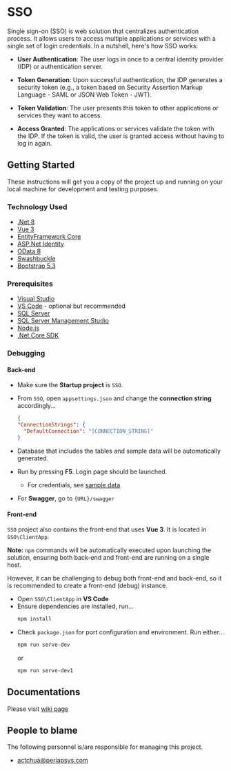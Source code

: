 # SSO

Single sign-on (SSO) is web solution that centralizes authentication process. It allows users to access multiple applications or services with a single set of login credentials. In a nutshell, here's how SSO works:

- **User Authentication**: The user logs in once to a central identity provider (IDP) or authentication server.

- **Token Generation**: Upon successful authentication, the IDP generates a security token (e.g., a token based on Security Assertion Markup Language - SAML or JSON Web Token - JWT).

- **Token Validation**: The user presents this token to other applications or services they want to access.

- **Access Granted**: The applications or services validate the token with the IDP. If the token is valid, the user is granted access without having to log in again.

## Getting Started

These instructions will get you a copy of the project up and running on your local machine for development and testing purposes.

### Technology Used

- [.Net 8](https://www.microsoft.com/net/download/windows)
- [Vue 3](https://vuejs.org/guide/introduction.html)
- [EntityFramework Core](https://docs.microsoft.com/en-us/ef/core/)
- [ASP.Net Identity](https://www.asp.net/identity)
- [OData 8](https://learn.microsoft.com/en-us/odata/webapi-8/overview)
- [Swashbuckle](https://github.com/domaindrivendev/Swashbuckle)
- [Bootstrap 5.3](https://getbootstrap.com)

### Prerequisites

- [Visual Studio](https://www.visualstudio.com/)
- [VS Code](https://code.visualstudio.com) - optional but recommended
- [SQL Server](https://www.microsoft.com/en-us/sql-server/sql-server-2022)
- [SQL Server Management Studio](https://msdn.microsoft.com/en-us/library/mt238290.aspx)
- [Node.js](https://nodejs.org)
- [.Net Core SDK](https://dotnet.microsoft.com/download)

### Debugging

#### Back-end
- Make sure the **Startup project** is `SSO`.
- From `SSO`, open `appsettings.json` and change the **connection string** accordingly...
  ```json
  {
  "ConnectionStrings": {
    "DefaultConnection": "[CONNECTION_STRING]"
  }
  ```

- Database that includes the tables and sample data will be automatically generated.
- Run by pressing **F5**. Login page should be launched.
  - For credentials, see [sample data](SSO.Infrastructure/Migrations/20231216130229_Seed.cs).
- For **Swagger**, go to `{URL}/swagger`

#### Front-end
`SSO` project also contains the front-end that uses **Vue 3**. It is located in `SSO\ClientApp`.

**Note:** `npm` commands will be automatically executed upon launching the solution, ensuring both back-end and front-end are running on a single host.

However, it can be challenging to debug both front-end and back-end, so it is recommended to create a front-end (debug) instance.
- Open `SSO\ClientApp` in **VS Code**
- Ensure dependencies are installed, run...
  ```bash
  npm install
  ```
- Check `package.json` for port configuration and environment. Run either...
  ```bash
  npm run serve-dev
  ```
  or
  ```bash
  npm run serve-dev1
  ```

## Documentations

Please visit [wiki page](https://github.com/reignydeyz/SSO/wiki)


## People to blame

The following personnel is/are responsible for managing this project.

- [actchua@periapsys.com](mailto:actchua@periapsys.com)